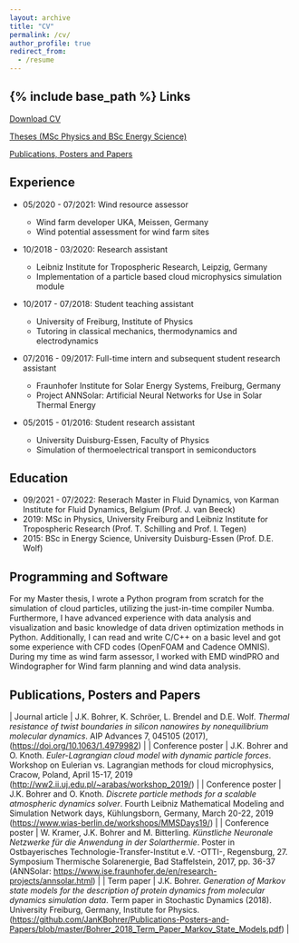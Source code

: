 ```yaml
---
layout: archive
title: "CV"
permalink: /cv/
author_profile: true
redirect_from:
  - /resume
---
```


{% include base_path %}
Links
------
[Download CV](https://jankbohrer.github.io/files/CV_Bohrer.pdf)

[Theses (MSc Physics and BSc Energy Science)](https://github.com/JanKBohrer/Theses)

[Publications, Posters and Papers](https://github.com/JanKBohrer/Publications-Posters-and-Papers)

Experience
------
* 05/2020 - 07/2021: Wind resource assessor 
  * Wind farm developer UKA, Meissen, Germany
  * Wind potential assessment for wind farm sites

* 10/2018 - 03/2020: Research assistant
  * Leibniz Institute for Tropospheric Research, Leipzig, Germany
  * Implementation of a particle based cloud microphysics simulation module

* 10/2017 - 07/2018: Student teaching assistant
  * University of Freiburg, Institute of Physics
  * Tutoring in classical mechanics, thermodynamics and electrodynamics

* 07/2016 - 09/2017: Full-time intern and subsequent student research assistant
  * Fraunhofer Institute for Solar Energy Systems, Freiburg, Germany
  * Project ANNSolar: Artificial Neural Networks for Use in Solar Thermal Energy

* 05/2015 - 01/2016: Student research assistant
  * University Duisburg-Essen, Faculty of Physics
  * Simulation of thermoelectrical transport in semiconductors

Education
------
* 09/2021 - 07/2022: Reserach Master in Fluid Dynamics, von Karman Institute for Fluid Dynamics, Belgium (Prof. J. van Beeck)
* 2019: MSc in Physics, University Freiburg and Leibniz Institute for Tropospheric Research (Prof. T. Schilling and Prof. I. Tegen)
* 2015: BSc in Energy Science, University Duisburg-Essen (Prof. D.E. Wolf)

Programming and Software
------
For my Master thesis, I wrote a Python program from scratch for the simulation of cloud particles, utilizing the just-in-time compiler Numba. Furthermore, I have advanced experience with data analysis and visualization and basic knowledge of data driven optimization methods in Python. Additionally, I can read and write C/C++ on a basic level and got some experience with CFD codes (OpenFOAM and Cadence OMNIS). During my time as wind farm assessor, I worked with EMD windPRO and Windographer for Wind farm planning and wind data analysis.

Publications, Posters and Papers
------

| Journal article   | J.K. Bohrer, K. Schröer, L. Brendel and D.E. Wolf. *Thermal resistance of twist boundaries in silicon nanowires by nonequilibrium molecular dynamics*. AIP Advances 7, 045105 (2017), (https://doi.org/10.1063/1.4979982) |
| Conference poster | J.K. Bohrer and O. Knoth. *Euler-Lagrangian cloud model with dynamic particle forces*. Workshop on Eulerian vs. Lagrangian methods for cloud microphysics, Cracow, Poland, April 15-17, 2019 (http://ww2.ii.uj.edu.pl/~arabas/workshop_2019/) |
| Conference poster | J.K. Bohrer and O. Knoth. *Discrete particle methods for a scalable atmospheric dynamics solver*. Fourth Leibniz Mathematical Modeling and Simulation Network days, Kühlungsborn, Germany, March 20-22, 2019 (https://www.wias-berlin.de/workshops/MMSDays19/) |
| Conference poster | W. Kramer, J.K. Bohrer and M. Bitterling. *Künstliche Neuronale Netzwerke für die Anwendung in der Solarthermie*. Poster in Ostbayerisches Technologie-Transfer-Institut e.V. -OTTI-, Regensburg, 27. Symposium Thermische Solarenergie, Bad Staffelstein, 2017, pp. 36-37 (ANNSolar: https://www.ise.fraunhofer.de/en/research-projects/annsolar.html) |
| Term paper        | J.K. Bohrer. *Generation of Markov state models for the description of protein dynamics from molecular dynamics simulation data*. Term paper in Stochastic Dynamics (2018). University Freiburg, Germany, Institute for Physics. (https://github.com/JanKBohrer/Publications-Posters-and-Papers/blob/master/Bohrer_2018_Term_Paper_Markov_State_Models.pdf) |
